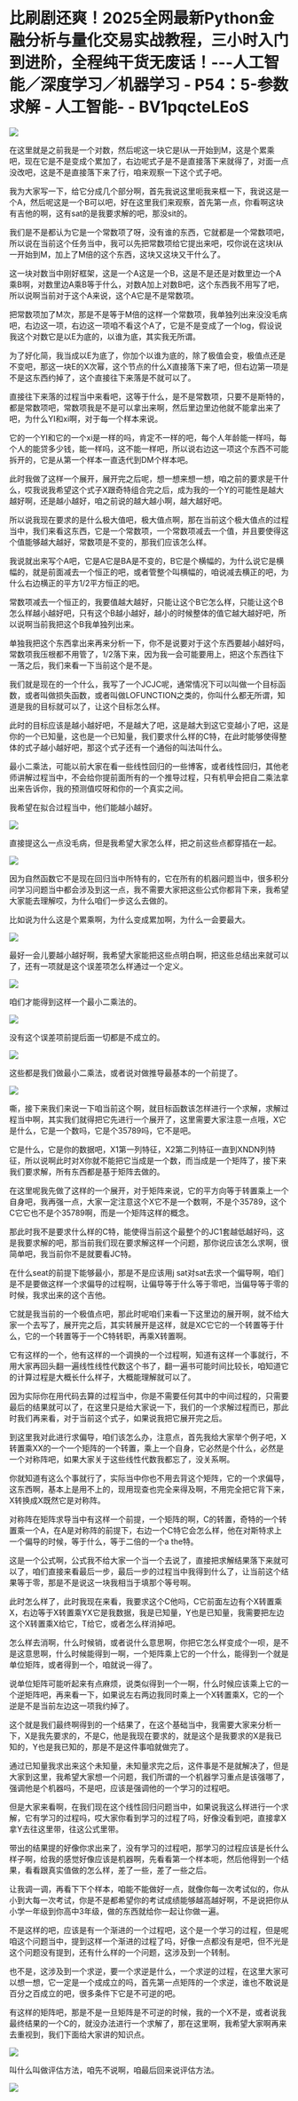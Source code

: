 # 比刷剧还爽！2025全网最新Python金融分析与量化交易实战教程，三小时入门到进阶，全程纯干货无废话！---人工智能／深度学习／机器学习 - P54：5-参数求解 - 人工智能- - BV1pqcteLEoS

![](img/ed97945f87b4c5b5f6cc421773cb69e2_0.png)

在这里就是之前我是一个对数，然后呢这一块它是I从一开始到M，这是个累乘吧，现在它是不是变成个累加了，右边呢式子是不是直接落下来就得了，对面一点没改吧，这是不是直接落下来了行，咱来观察一下这个式子吧。

我为大家写一下，给它分成几个部分啊，首先我说这里呃我来框一下，我说这是一个A，然后呢这是一个B可以吧，好在这里我们来观察，首先第一点，你看啊这块有吉他的啊，这有sat的是我要求解的吧，那没sit的。

我们是不是都认为它是一个常数项了呀，没有谁的东西，它就都是一个常数项吧，所以说在当前这个任务当中，我可以先把常数项给它提出来吧，哎你说在这块I从一开始到M，加上了M倍的这个东西，这块又这块又干什么了。

这一块对数当中刚好框架，这是一个A这是一个B，这是不是还是对数里边一个A乘B啊，对数里边A乘B等于什么，对数A加上对数B吧，这个东西我不用写了吧，所以说啊当前对于这个A来说，这个A它是不是常数项。

把常数项加了M次，那是不是等于M倍的这样一个常数项，我单独列出来没没毛病吧，右边这一项，右边这一项咱不看这个A了，它是不是变成了一个log，假设说我这个对数它是以E为底的，以谁为底，其实我无所谓。

为了好化简，我当成以E为底了，你加个以谁为底的，除了极值会变，极值点还是不变吧，那这一块E的X次幂，这个节点的什么X直接落下来了吧，但右边第一项是不是这东西约掉了，这个直接往下来落是不就可以了。

直接往下来落的过程当中来看吧，这等于什么，是不是常数项，只要不是斯特的，都是常数项吧，常数项我是不是可以拿出来啊，然后里边里边他就不能拿出来了吧，为什么YI和xi啊，对于每一个样本来说。

它的一个YI和它的一个xi是一样的吗，肯定不一样的吧，每个人年龄能一样吗，每个人的能贷多少钱，能一样吗，这不能一样吧，所以说右边这一项这个东西不可能拆开的，它是从第一个样本一直迭代到DM个样本吧。

此时我做了这样一个展开，展开完之后呢，想一想来想一想，咱之前的要求是干什么，哎我说我希望这个式子X跟奇特组合完之后，成为我的一个Y的可能性是越大越好啊，还是越小越好，咱之前说的越大越小啊，越大越好吧。

所以说我现在要求的是什么极大值吧，极大值点啊，那在当前这个极大值点的过程当中，我们来看这东西，它是一个常数项，一个常数项减去一个值，并且要使得这个值能够越大越好，常数项是不变的，那我们应该怎么样。

我说就出来写个A吧，它是A它是BA是不变的，B它是个横幅的，为什么说它是横幅的，就是前面减去一个恒正的吧，或者管整个叫横幅的，咱说减去横正的吧，为什么右边横正的平方1/2平方恒正的吧。

常数项减去一个恒正的，我要值越大越好，只能让这个B它怎么样，只能让这个B怎么样越小越好吧，只有这个B越小越好，越小的时候整体的值它越大越好吧，所以说啊当前我把这个B我单独列出来。

单独我把这个东西拿出来再来分析一下，你不是说要对于这个东西要越小越好吗，常数项我压根都不用管了，1/2落下来，因为我一会可能要用上，把这个东西往下一落之后，我们来看一下当前这个是不是。

我们就是现在的一个什么，我写了一个JCJC呢，通常情况下可以叫做一个目标函数，或者叫做损失函数，或者叫做LOFUNCTION之类的，你叫什么都无所谓，知道是我的目标就可以了，让这个目标怎么样。

此时的目标应该是越小越好吧，不是越大了吧，这是越大到这它变越小了吧，这是你的一个已知量，这也是一个已知量，我们要求什么样的C特，在此时能够使得整体的式子越小越好吧，那这个式子还有一个通俗的叫法叫什么。

最小二乘法，可能以前大家在看一些线性回归的一些博客，或者线性回归，其他老师讲解过程当中，不会给你提前面所有的一个推导过程，只有机甲会把自二乘法拿出来告诉你，我的预测值哎呀和你的一个真实之间。

我希望在拟合过程当中，他们能越小越好。

![](img/ed97945f87b4c5b5f6cc421773cb69e2_2.png)

直接提这么一点没毛病，但是我希望大家怎么样，把之前这些点都穿插在一起。

![](img/ed97945f87b4c5b5f6cc421773cb69e2_4.png)

因为自然函数它不是现在回归当中所特有的，它在所有的机器问题当中，很多积分问学习问题当中都会涉及到这一点，我不需要大家把这些公式你都背下来，我希望大家能去理解哎，为什么咱们一步这么去做的。

比如说为什么这是个累乘啊，为什么变成累加啊，为什么一会要最大。

![](img/ed97945f87b4c5b5f6cc421773cb69e2_6.png)

最好一会儿要越小越好啊，我希望大家能把这些点明白啊，把这些总结出来就可以了，还有一项就是这个误差项怎么样通过一个定义。



![](img/ed97945f87b4c5b5f6cc421773cb69e2_8.png)

咱们才能得到这样一个最小二乘法的。

![](img/ed97945f87b4c5b5f6cc421773cb69e2_10.png)

没有这个误差项前提后面一切都是不成立的。

![](img/ed97945f87b4c5b5f6cc421773cb69e2_12.png)

这些都是我们做最小二乘法，或者说对做推导最基本的一个前提了。

![](img/ed97945f87b4c5b5f6cc421773cb69e2_14.png)

嘶，接下来我们来说一下咱当前这个啊，就目标函数该怎样进行一个求解，求解过程当中啊，其实我们就得把它先进行一个展开了，这里需要大家注意一点哦，X它是什么，它是一个数吗，它是个35789吗，它不是吧。

它是什么，它是你的数据吧，X1第一列特征，X2第二列特征一直到XNDN列特征，所以说啊此时对X你就不能把它当成是一个数，而当成是一个矩阵了，接下来我们要求解，所有东西都是基于矩阵去做的。

在这里呢我先做了这样的一个展开，对于矩阵来说，它的平方向等于转置乘上一个自身吧，我再强一点，大家一定注意这个X它不是一个数啊，不是个35789，这个C它它也不是个35789啊，而是一个矩阵这样的概念。

那此时我不是要求什么样的C特，能使得当前这个最整个的JC1套越低越好吗，这是我要求解的吧，那当前我们现在要求解这样一个问题，那你说应该怎么求啊，很简单吧，我当前你不是就要看JC特。

在什么seat的前提下能够最小，那是不是应该用j sat对sat去求一个偏导啊，咱们是不是要做这样一个求偏导的过程啊，让偏导等于什么等于零吧，当偏导等于零的时候，我求出来的这个吉他。

它就是我当前的一个极值点吧，那此时呢咱们来看一下这里边的展开啊，就不给大家一个去写了，展开完之后，其实转展开是这样，就是XC它它的一个转置等于什么，它的一个转置等于一个C特转职，再乘X转置啊。

它有这样的一个，他有这样的一个调换的一个过程啊，知道有这样一个事就行，不用大家再回头翻一遍线性线性代数这个书了，翻一遍书可能时间比较长，咱知道它的计算过程是大概长什么样子，大概能理解就可以了。

因为实际你在用代码去算的过程当中，你是不需要任何其中的中间过程的，只需要最后的结果就可以了，在这里只是给大家说一下，我们的一个求解过程而已，那此时我们再来看，对于当前这个式子，如果说我把它展开完之后。

到这里我对此进行求偏导，咱们该怎么办，注意点，首先我给大家举个例子吧，X转置乘XX的一个一个矩阵的一个转置，乘上一个自身，它必然是个什么，必然是一个对称阵吧，如果大家关于这些线性代数我都忘了，没关系啊。

你就知道有这么个事就行了，实际当中你也不用去背这个矩阵，它的一个求偏导，这东西啊，基本上是用不上的，现用现查也完全来得及啊，不用完全把它背下来，X转换成X既然它是对称阵。

对称阵在矩阵求导当中有这样一个前提，一个矩阵的啊，C的转置，奇特的一个转置乘一个A，在A是对称阵的前提下，右边一个C特它会怎么样，他在对斯特求上一个偏导的时候，等于什么，等于二倍的一个a the特。

这是一个公式啊，公式我不给大家一个当一个去说了，直接把求解结果落下来就可以了，咱们直接来看最后一步，最后一步的过程当中我得到什么了，让当前这个结果等于零，那是不是说这一块我相当于填那个等号啊。

此时怎么样了，此时我现在来看，我要求这个C他吗，C它前面左边有个X转置乘X，右边等于X转置乘YX它是我数据，我是已知量，Y也是已知量，我需要把左边这个X转置乘X给它，T给它，或者怎么样消掉吧。

怎么样去消啊，什么时候销，或者说什么意思啊，你把它怎么样变成个一呗，是不是这意思啊，什么时候能得到一啊，一个矩阵乘上它的一个什么，能得到一个就是单位矩阵，或者得到一个，咱就说一得了。

说单位矩阵可能听起来有点麻烦，说类似得到一个一啊，什么时候应该乘上它的一个逆矩阵吧，再来看一下，如果说左右两边我同时乘上一个X转置乘X，它的一个逆是不是当前左边这一项我约掉了。

这个就是我们最终啊得到的一个结果了，在这个基础当中，我需要大家来分析一下，X是我先要求的，不是C，他是我现在要求的，就是这个是我要求的X是我已知的，Y也是我已知的，那是不是这件事咱就做完了。

通过已知量我求出来这个未知量，未知量求完之后，这件事是不是就解决了，但是大家到这里，我希望大家想一个问题，我们所谓的一个机器学习重点是该强哪了，强调他是个机器吗，不是吧，应该是强调他的一个学习的过程吧。

但是大家来看啊，在我们现在这个线性回归问题当中，如果说我这么样进行一个求解，它有学习的过程吗，哎大家你看到学习的过程了吗，好像没看到吧，直接拿X拿Y去往这里带，往这公式里带。

带出的结果提的好像你求出来了，没有学习的过程吧，那学习的过程应该是长什么样子啊，给我的感觉好像应该是机器啊，先看看第一个样本呃，然后他得到一个结果，看看跟真实值做的怎么样，差了一些，差了一些之后。

让我调一调，再看下下个样本，咱能不能做好一点，就像你每一次考试似的，你从小到大每一次考试，你是不是都希望你的考试成绩能够越高越好啊，不是说把你从小学一年级到你高中3年级，做的东西就给你一起让你做一遍。

不是这样的吧，应该是有一个渐进的一个过程吧，这个是一个学习的过程，但是呢咱这个问题当中，提到这样一个渐进的过程了吗，好像一点都没有是吧，但不光是这个问题没有提到，还有什么样的一个问题，这涉及到一个转制。

也不是，这涉及到一个求逆，要一个求逆是什么，一个求逆的过程，在这里大家可以想一想，它一定是一个成成立的吗，首先第一点矩阵的一个求逆，谁也不敢说是百分之百成立的吧，很多条件下它是不可逆的吧。

有这样的矩阵吧，那是不是一旦矩阵是不可逆的时候，我的一个X不是，或者说我最终结果的一个C的，就没办法进行一个求解了，那在这里啊，我希望大家啊再来去重视到，我们下面给大家讲的知识点。



![](img/ed97945f87b4c5b5f6cc421773cb69e2_16.png)

叫什么叫做评估方法，咱先不说啊，咱最后回来说评估方法。

![](img/ed97945f87b4c5b5f6cc421773cb69e2_18.png)